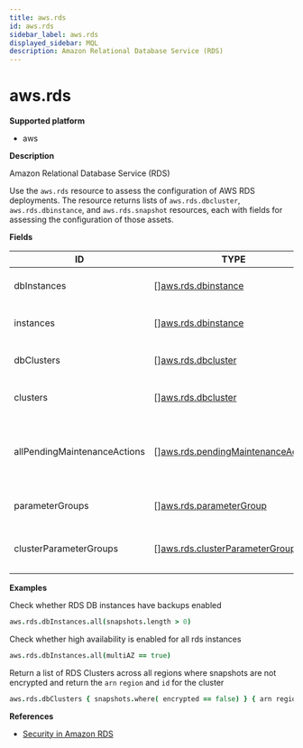 ```yaml
---
title: aws.rds
id: aws.rds
sidebar_label: aws.rds
displayed_sidebar: MQL
description: Amazon Relational Database Service (RDS)
---
```


# aws.rds

**Supported platform**

- aws

**Description**

Amazon Relational Database Service (RDS)

Use the `aws.rds` resource to assess the configuration of AWS RDS deployments. The resource returns lists of `aws.rds.dbcluster`, `aws.rds.dbinstance`, and `aws.rds.snapshot` resources, each with fields for assessing the configuration of those assets.

**Fields**

| ID                           | TYPE                                                                              | DESCRIPTION                                                       |
| ---------------------------- | --------------------------------------------------------------------------------- | ----------------------------------------------------------------- |
| dbInstances                  | &#91;&#93;[aws.rds.dbinstance](aws.rds.dbinstance.md)                             | Deprecated: Use `instances` instead                               |
| instances                    | &#91;&#93;[aws.rds.dbinstance](aws.rds.dbinstance.md)                             | List of database instances                                        |
| dbClusters                   | &#91;&#93;[aws.rds.dbcluster](aws.rds.dbcluster.md)                               | Deprecated: Use `clusters` instead                                |
| clusters                     | &#91;&#93;[aws.rds.dbcluster](aws.rds.dbcluster.md)                               | List of RDS database clusters                                     |
| allPendingMaintenanceActions | &#91;&#93;[aws.rds.pendingMaintenanceAction](aws.rds.pendingmaintenanceaction.md) | List of all pending maintenance actions for the database instance |
| parameterGroups              | &#91;&#93;[aws.rds.parameterGroup](aws.rds.parametergroup.md)                     | List of all parameter groups                                      |
| clusterParameterGroups       | &#91;&#93;[aws.rds.clusterParameterGroup](aws.rds.clusterparametergroup.md)       | List of all cluster parameter groups                              |

**Examples**

Check whether RDS DB instances have backups enabled

```coffee
aws.rds.dbInstances.all(snapshots.length > 0)
```

Check whether high availability is enabled for all rds instances

```coffee
aws.rds.dbInstances.all(multiAZ == true)
```

Return a list of RDS Clusters across all regions where snapshots are not encrypted and return the `arn` `region` and `id` for the cluster

```coffee
aws.rds.dbClusters { snapshots.where( encrypted == false) } { arn region id }
```

**References**

- [Security in Amazon RDS](https://docs.aws.amazon.com/AmazonRDS/latest/UserGuide/UsingWithRDS.html)

